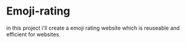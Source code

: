 # Emoji-rating
in this project i'll create a emoji rating website which is reuseable and efficient for websites.
